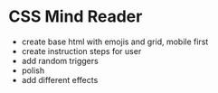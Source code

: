 # CSS Mind Reader

- create base html with emojis and grid, mobile first
- create instruction steps for user
- add random triggers
- polish
- add different effects
